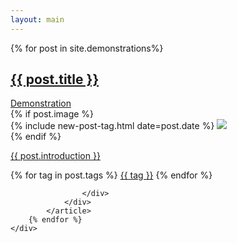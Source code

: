 ```yaml
---
layout: main
---
```


<main class="home" id="post" role="main" itemprop="mainContentOfPage" itemscope="itemscope" itemtype="http://schema.org/Blog">
    <div id="grid" class="row flex-grid">
    {% for post in site.demonstrations%}
            <article class="box-item" itemscope="itemscope" itemtype="http://schema.org/BlogPosting" itemprop="blogPost">
                <div class="box-body">
                <div>
                    <a class="post-link post-title" href="{{ post.url | prepend: site.baseurl }}">
                        <h2 class="post-title" itemprop="name">
                        {{ post.title }}
                        </h2>
                    </a>
                    <div class="tags">
                        <a class="demo" href="{{ post.demo_url }}">Demonstration</a>
                    </div>
                </div>
                    {% if post.image %}
                        <div class="cover">
                            {% include new-post-tag.html date=post.date %}
                            <a href="{{ post.url | prepend: site.baseurl }}" {%if isnewpost %}class="new-post"{% endif %}>
                                <img src="assets/img/placeholder.png" data-url="{{ post.image }}" class="preload">
                            </a>
                        </div>
                    {% endif %}
                    <div class="box-info">
                        <a class="post-link" href="{{ post.url | prepend: site.baseurl }}">
                            <p class="description">{{ post.introduction }}</p>
                        </a>
                        <div class="tags">
                            {% for tag in post.tags %}
                                <a href="{{ site.baseurl}}/tags/#{{tag | slugify }}">{{ tag }}</a>
                            {% endfor %}
                        </div>
                        
                    </div>
                </div>
            </article>
        {% endfor %}
    </div>
</main>
